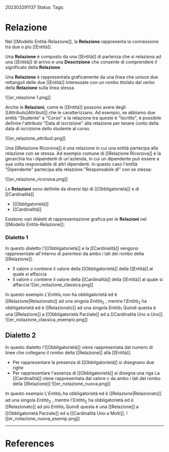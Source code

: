 202303291137
Status: 
Tags:

# Relazione
Nel [[Modello Entità-Relazione]], la **Relazione** rappresenta la connessione tra due o più [[Entità]].

Una **Relazione** è composto da una [[Entità]] di partenza che si relaziona ad una [[Entità]] di arrivo e una **Descrizione** che consente di comprendere il significato della **Relazione**.

Una **Relazione** è rappresentata graficamente da una linea che unisce due rettangoli delle due [[Entità]] interessate con un rombo titolato dal verbo della **Relazione** sulla linea stessa.

![[er_relazione 1.png]]

Anche le **Relazioni**, come le [[Entità]] possono avere degli [[Attributo|Attributi]] che le caratterizzano.
Ad esempio, se abbiamo due entità "Studente" e "Corso" e la relazione tra queste è "Iscritto", è possibile definire l'attributo "Data di iscrizione" alla relazione per tenere conto della data di iscrizione dello studente al corso.

![[er_relazione_attributi.png]]

Una [[Relazione Ricorsiva]] è una relazione in cui una entità partecipa alla relazione con se stessa.
Ad esempio comune di [[Relazione Ricorsiva]] è la gerarchia tra i dipendenti di un'azienda, in cui un dipendente può essere a sua volta responsabile di altri dipendenti. In questo caso l'entità "Dipendente" partecipa alla relazione "Responsabile di" con se stessa:

![[er_relazione_ricorsiva.png]]

Le **Relazioni** sono definite da diversi tipi di [[Obbligatorietà]] e di [[Cardinalità]]
- [[Obbligatorietà]]
- [[Cardinalità]]

Esistono vari dialetti di rappresentazione grafica per le **Relazioni** nel [[Modello Entità-Relazione]]:

### Dialetto 1
In questo dialetto l'[[Obbligatorietà]] e la [[Cardinalità]] vengono rappresentate all'interno di parentesi da ambo i lati del rombo della [[Relazione]].
- Il valore $o$ contiene il valore della [[Obbligatorietà]] della [[Entità]] al quale si affaccia
- Il valore $c$ contiene il valore della [[Cardinalità]] della [[Entità]] al quale si affaccia
![[er_notazione_classica.png]]

In questo esempio L'$Entità_1$ non ha obbligatorietà ed è [[Relazione|Relazionato]] ad una singola $Entità_2$ , mentre l'$Entità_2$ ha obbligatorietà ed è [[Relazionato]] ad una singola $Entità_1$
Quindi questa è una [[Relazione]] a [[Obbligatorietà Parziale]] ed a [[Cardinalità Uno a Uno]].
![[er_notazione_classica_esempio.png]]

## Dialetto 2
In questo dialetto l'[[Obbligatorietà]] viene rappresentata dal numero di linee che collegano il rombo della [[Relazione]] alla [[Entità]].
- Per rappresentare la presenza di [[Obbligatorietà]] si disegnano due righe
- Per rappresentare l'assenza di [[Obbligatorietà]] si disegna una riga
La [[Cardinalità]] viene rappresentata dal valore $c$ da ambo i lati del rombo della [[Relazione]]
![[er_notazione_nuova.png]]

In questo esempio L'$Entità_1$ ha obbligatorietà ed è [[Relazione|Relazionato]] ad una singola $Entità_2$ , mentre l'$Entità_2$ ha obbligatorietà ed è [[Relazionato]] ad più $Entità_1$
Quindi questa è una [[Relazione]] a [[Obbligatorietà Parziale]] ed a [[Cardinalità Uno a Molti]].
![[er_notazione_nuova_esemip.png]]



---
# References